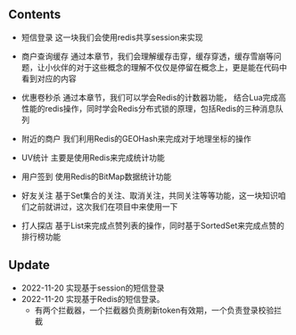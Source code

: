 ## Contents
* 短信登录
这一块我们会使用redis共享session来实现

* 商户查询缓存
通过本章节，我们会理解缓存击穿，缓存穿透，缓存雪崩等问题，让小伙伴的对于这些概念的理解不仅仅是停留在概念上，更是能在代码中看到对应的内容

* 优惠卷秒杀
通过本章节，我们可以学会Redis的计数器功能， 结合Lua完成高性能的redis操作，同时学会Redis分布式锁的原理，包括Redis的三种消息队列

* 附近的商户
我们利用Redis的GEOHash来完成对于地理坐标的操作

* UV统计
主要是使用Redis来完成统计功能

* 用户签到
使用Redis的BitMap数据统计功能

* 好友关注
基于Set集合的关注、取消关注，共同关注等等功能，这一块知识咱们之前就讲过，这次我们在项目中来使用一下

* 打人探店
基于List来完成点赞列表的操作，同时基于SortedSet来完成点赞的排行榜功能


## Update
- 2022-11-20 实现基于session的短信登录
- 2022-11-20 实现基于Redis的短信登录。
  - 有两个拦截器，一个拦截器负责刷新token有效期，一个负责登录校验拦截